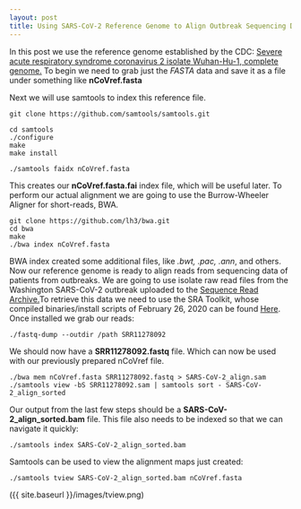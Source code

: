```yaml
---
layout: post
title: Using SARS-CoV-2 Reference Genome to Align Outbreak Sequencing Data
---
```


In this post we use the reference genome established by the CDC: [Severe acute respiratory syndrome coronavirus 2 isolate Wuhan-Hu-1, complete genome.](https://www.ncbi.nlm.nih.gov/nuccore/1798174254) To begin we need to grab just the *FASTA* data and save it as a file under something like **nCoVref.fasta** 

Next we will use samtools to index this reference file.

    git clone https://github.com/samtools/samtools.git
    
    cd samtools
    ./configure
    make
    make install
    
    ./samtools faidx nCoVref.fasta

This creates our **nCoVref.fasta.fai** index file, which will be useful later. To perform our actual alignment we are going to use the Burrow-Wheeler Aligner for short-reads, BWA. 

    git clone https://github.com/lh3/bwa.git
    cd bwa
    make
    ./bwa index nCoVref.fasta
    
BWA index created some additional files, like *.bwt, .pac, .ann*, and others. Now our reference genome is ready to align reads from sequencing data of patients from outbreaks. We are going to use isolate raw read files from the Washington SARS-CoV-2 outbreak uploaded to the [Sequence Read Archive.](https://trace.ncbi.nlm.nih.gov/Traces/sra/?run=SRR11278092)To retrieve this data we need to use the SRA Toolkit, whose compiled binaries/install scripts of February 26, 2020 can be found [Here](https://trace.ncbi.nlm.nih.gov/Traces/sra/sra.cgi?view=software). Once installed we grab our reads:

    ./fastq-dump --outdir /path SRR11278092
    
We should now have a **SRR11278092.fastq** file. Which can now be used with our previously prepared nCoVref file.

    ./bwa mem nCoVref.fasta SRR11278092.fastq > SARS-CoV-2_align.sam
    ./samtools view -bS SRR11278092.sam | samtools sort - SARS-CoV-2_align_sorted
    
Our output from the last few steps should be a **SARS-CoV-2_align_sorted.bam** file. This file also needs to be indexed so that we can navigate it quickly:

    ./samtools index SARS-CoV-2_align_sorted.bam
    
Samtools can be used to view the alignment maps just created:

    ./samtools tview SARS-CoV-2_align_sorted.bam nCoVref.fasta


({{ site.baseurl }}/images/tview.png)


